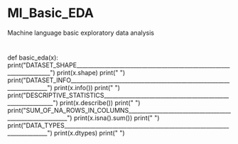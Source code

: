# Ml_Basic_EDA
Machine language basic exploratory data analysis


#
def basic_eda(x):
    print("DATASET_SHAPE_____________________________________________________________________")
    print(x.shape)
    print(" ")
    print("DATASET_INFO______________________________________________________________________")
    print(x.info())
    print(" ")
    print("DESCRIPTIVE_STATISTICS____________________________________________________________")
    print(x.describe())
    print(" ")
    print("SUM_OF_NA_ROWS_IN_COLUMNS_________________________________________________________")
    print(x.isna().sum())
    print(" ")
    print("DATA_TYPES________________________________________________________________________")
    print(x.dtypes)
    print(" ")

